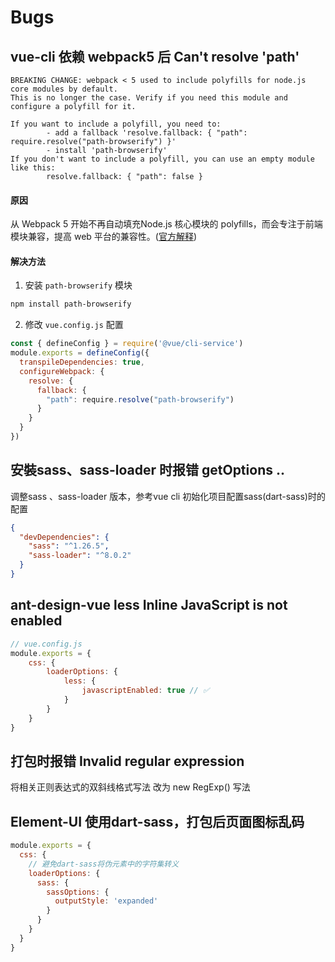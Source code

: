 # Bugs

## vue-cli 依赖 webpack5 后 Can't resolve 'path'

```shell :no-line-numbers
BREAKING CHANGE: webpack < 5 used to include polyfills for node.js core modules by default.
This is no longer the case. Verify if you need this module and configure a polyfill for it.

If you want to include a polyfill, you need to:
        - add a fallback 'resolve.fallback: { "path": require.resolve("path-browserify") }'
        - install 'path-browserify'
If you don't want to include a polyfill, you can use an empty module like this:
        resolve.fallback: { "path": false }
```

#### 原因

从 Webpack 5 开始不再自动填充Node.js 核心模块的 polyfills，而会专注于前端模块兼容，提高 web
平台的兼容性。([官方解释](https://webpack.docschina.org/blog/2020-10-10-webpack-5-release/#automatic-nodejs-polyfills-removed))

#### 解决方法

1. 安装 `path-browserify` 模块

``` bash
npm install path-browserify
```

2. 修改 `vue.config.js` 配置

``` js
const { defineConfig } = require('@vue/cli-service')
module.exports = defineConfig({
  transpileDependencies: true,
  configureWebpack: {
    resolve: {
      fallback: {
        "path": require.resolve("path-browserify")
      }
    }
  }
})

```

## 安裝sass、sass-loader 时报错 getOptions ..

调整sass 、sass-loader 版本，参考vue cli 初始化项目配置sass(dart-sass)时的配置

```json
{
  "devDependencies": {
    "sass": "^1.26.5",
    "sass-loader": "^8.0.2"
  }
}

```

## ant-design-vue less Inline JavaScript is not enabled

```js
// vue.config.js
module.exports = {
    css: {
        loaderOptions: {
            less: {
                javascriptEnabled: true // ✅
            }
        }
    }
}
```

## 打包时报错 Invalid regular expression

将相关正则表达式的双斜线格式写法 改为 new RegExp() 写法

## Element-UI 使用dart-sass，打包后页面图标乱码

``` js vue.config.js
module.exports = {
  css: {
    // 避免dart-sass将伪元素中的字符集转义
    loaderOptions: {
      sass: {
        sassOptions: {
          outputStyle: 'expanded'
        }
      }
    }
  }
}
```

